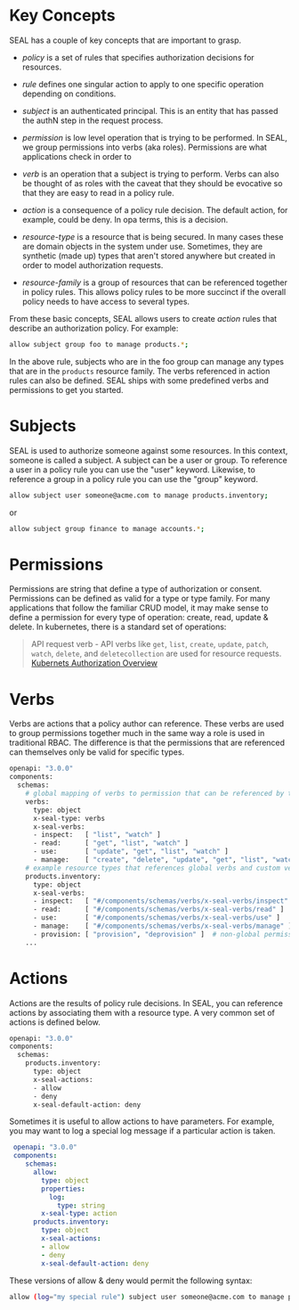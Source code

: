 # Key Concepts

SEAL has a couple of key concepts that are important to grasp.

* *policy* is a set of rules that specifies authorization decisions for resources.

* *rule* defines one singular action to apply to one specific operation depending on conditions.

* *subject* is an authenticated principal. This is an entity that has
  passed the authN step in the request process.

* *permission* is low level operation that is trying to be performed. In
  SEAL, we group permissions into verbs (aka roles). Permissions are what
  applications check in order to

* *verb* is an operation that a subject is trying to perform. Verbs can also
  be thought of as roles with the caveat that they should be evocative
  so that they are easy to read in a policy rule.

* *action* is a consequence of a policy rule decision. The default action,
  for example, could be deny. In opa terms, this is a decision.

* *resource-type* is a resource that is being secured. In many cases these are domain objects
  in the system under use. Sometimes, they are synthetic (made up) types that aren't
  stored anywhere but created in order to model authorization requests.

* *resource-family* is a group of resources that can be referenced together in policy rules.
  This allows policy rules to be more succinct if the overall policy needs to have access
  to several types.


From these basic concepts, SEAL allows users to create *action* rules that
describe an authorization policy. For example:

```bash
allow subject group foo to manage products.*;
```

In the above rule, subjects who are in the foo group can manage any types that
are in the `products` resource family. The verbs referenced in action
rules can also be defined. SEAL ships with some predefined verbs
and permissions to get you started.

# Subjects

SEAL is used to authorize someone against some resources. In this context, someone is
called a subject. A subject can be a user or group. To reference a user in a policy rule
you can use the "user" keyword. Likewise, to reference a group in a policy rule you can
use the "group" keyword.

```bash
allow subject user someone@acme.com to manage products.inventory;
```

or

```bash
allow subject group finance to manage accounts.*;
```

# Permissions

Permissions are string that define a type of authorization or consent. Permissions
can be defined as valid for a type or type family. For many applications that follow
the familiar CRUD model, it may make sense to define a permission for every type
of operation: create, read, update & delete. In kubernetes, there is a standard set
of operations:

> API request verb - API verbs like `get`, `list`, `create`, `update`, `patch`, `watch`, `delete`, and `deletecollection` are used for resource requests.
[Kubernets Authorization Overview](https://kubernetes.io/docs/reference/access-authn-authz/authorization/#review-your-request-attributes)

# Verbs

Verbs are actions that a policy author can reference. These verbs are used to group
permissions together much in the same way a role is used in traditional RBAC. The difference
is that the permissions that are referenced can themselves only be valid for specific types.

```bash
openapi: "3.0.0"
components:
  schemas:
    # global mapping of verbs to permission that can be referenced by types
    verbs:
      type: object
      x-seal-type: verbs
      x-seal-verbs:
      - inspect:   [ "list", "watch" ]
      - read:      [ "get", "list", "watch" ]
      - use:       [ "update", "get", "list", "watch" ]
      - manage:    [ "create", "delete", "update", "get", "list", "watch" ]
    # example resource types that references global verbs and custom verb
    products.inventory:
      type: object
      x-seal-verbs:
      - inspect:   [ "#/components/schemas/verbs/x-seal-verbs/inspect" ]
      - read:      [ "#/components/schemas/verbs/x-seal-verbs/read" ]
      - use:       [ "#/components/schemas/verbs/x-seal-verbs/use" ]
      - manage:    [ "#/components/schemas/verbs/x-seal-verbs/manage" ]
      - provision: [ "provision", "deprovision" ]  # non-global permissions
    ...
```

# Actions

Actions are the results of policy rule decisions. In SEAL, you can reference actions by associating them with a resource type. A very common set of actions is defined below.

```bash
openapi: "3.0.0"
components:
  schemas:
    products.inventory:
      type: object
      x-seal-actions:
      - allow
      - deny
      x-seal-default-action: deny
```

Sometimes it is useful to allow actions to have parameters. For example, you may want to log a special log message if a particular action is taken.

```yaml
 openapi: "3.0.0"
 components:
    schemas:
      allow:
        type: object
        properties:
          log:
            type: string
        x-seal-type: action
      products.inventory:
        type: object
        x-seal-actions:
        - allow
        - deny
        x-seal-default-action: deny
```

These versions of allow & deny would permit the following syntax:

```bash
allow (log="my special rule") subject user someone@acme.com to manage products.inventory;
```

